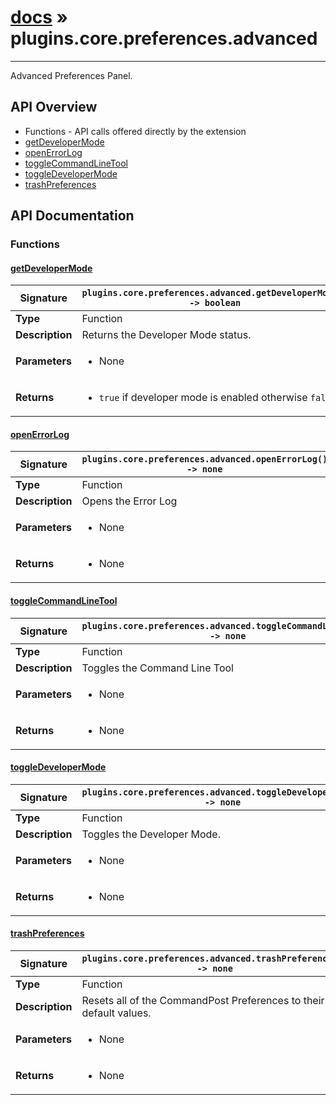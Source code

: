 # [docs](index.md) » plugins.core.preferences.advanced
---

Advanced Preferences Panel.

## API Overview
* Functions - API calls offered directly by the extension
 * [getDeveloperMode](#getdevelopermode)
 * [openErrorLog](#openerrorlog)
 * [toggleCommandLineTool](#togglecommandlinetool)
 * [toggleDeveloperMode](#toggledevelopermode)
 * [trashPreferences](#trashpreferences)

## API Documentation

### Functions

#### [getDeveloperMode](#getdevelopermode)
| <span style="font-align: left;">**Signature**</span> | <span style="font-align: left;">`plugins.core.preferences.advanced.getDeveloperMode() -> boolean` </span>                                                |
| -----------------------------------------------------|---------------------------------------------------------------------------------------------------------|
| **Type**                                             | Function                                                                                         |
| **Description**                                      | Returns the Developer Mode status.                                                                                         |
| **Parameters**                                       | <ul><li>None</li></ul> |
| **Returns**                                          | <ul><li>`true` if developer mode is enabled otherwise `false`.</li></ul>          |

#### [openErrorLog](#openerrorlog)
| <span style="font-align: left;">**Signature**</span> | <span style="font-align: left;">`plugins.core.preferences.advanced.openErrorLog() -> none` </span>                                                |
| -----------------------------------------------------|---------------------------------------------------------------------------------------------------------|
| **Type**                                             | Function                                                                                         |
| **Description**                                      | Opens the Error Log                                                                                         |
| **Parameters**                                       | <ul><li>None</li></ul> |
| **Returns**                                          | <ul><li>None</li></ul>          |

#### [toggleCommandLineTool](#togglecommandlinetool)
| <span style="font-align: left;">**Signature**</span> | <span style="font-align: left;">`plugins.core.preferences.advanced.toggleCommandLineTool() -> none` </span>                                                |
| -----------------------------------------------------|---------------------------------------------------------------------------------------------------------|
| **Type**                                             | Function                                                                                         |
| **Description**                                      | Toggles the Command Line Tool                                                                                         |
| **Parameters**                                       | <ul><li>None</li></ul> |
| **Returns**                                          | <ul><li>None</li></ul>          |

#### [toggleDeveloperMode](#toggledevelopermode)
| <span style="font-align: left;">**Signature**</span> | <span style="font-align: left;">`plugins.core.preferences.advanced.toggleDeveloperMode() -> none` </span>                                                |
| -----------------------------------------------------|---------------------------------------------------------------------------------------------------------|
| **Type**                                             | Function                                                                                         |
| **Description**                                      | Toggles the Developer Mode.                                                                                         |
| **Parameters**                                       | <ul><li>None</li></ul> |
| **Returns**                                          | <ul><li>None</li></ul>          |

#### [trashPreferences](#trashpreferences)
| <span style="font-align: left;">**Signature**</span> | <span style="font-align: left;">`plugins.core.preferences.advanced.trashPreferences() -> none` </span>                                                |
| -----------------------------------------------------|---------------------------------------------------------------------------------------------------------|
| **Type**                                             | Function                                                                                         |
| **Description**                                      | Resets all of the CommandPost Preferences to their default values.                                                                                         |
| **Parameters**                                       | <ul><li>None</li></ul> |
| **Returns**                                          | <ul><li>None</li></ul>          |

